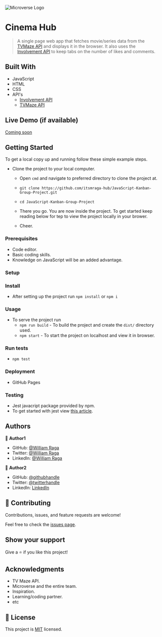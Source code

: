![Microverse Logo ](https://img.shields.io/badge/Microverse-blueviolet)

# Cinema Hub

> A single page web app that fetches movie/series data from the [TVMaze API](https://www.tvmaze.com/api) and displays it in the browser. It also uses the [Involvement API](https://www.notion.so/microverse/Involvement-API-869e60b5ad104603aa6db59e08150270) to keep tabs on the number of likes and comments.

## Built With

- JavaScript
- HTML
- CSS
- API's
  - [Involvement API](https://www.notion.so/microverse/Involvement-API-869e60b5ad104603aa6db59e08150270)
  - [TVMaze API](https://www.tvmaze.com/api)

## Live Demo (if available)

[Coming soon](https://)

## Getting Started

To get a local copy up and running follow these simple example steps.

- Clone the project to your local computer.
  - Open `cmd` and navigate to preferred directory to clone the project at.

  - `git clone https://github.com/itsmraga-hub/JavaScript-Kanban-Group-Project.git`

  - `cd JavaScript-Kanban-Group-Project`

  - There you go. You are now inside the project. To get started keep reading below for tep to view the project locally in your brower.

  - Cheer.

### Prerequisites

- Code editor.
- Basic coding skills.
- Knowledge on JavaScript will be an added advantage.

### Setup

### Install

- After setting up the project run `npm install` or `npm i`

### Usage

- To serve the project run
  - `npm run build` - To build the project and create the `dist/` directory used.
  - `npm start` - To start the project on localhost and view it in browser.

### Run tests

- `npm test`

### Deployment

- GitHub Pages

### Testing

- Jest javacript package provided by npm.
- To get started with jest view [this article](https://jestjs.io/docs/getting-started).

## Authors

👤 **Author1**

- GitHub: [@William Raga](https://github.com/itsmraga-hub)
- Twitter: [@William Raga](https://twitter.com/RagaMacharia)
- LinkedIn: [@William Raga](https://linkedin.com/in/itsmraga-hub)

👤 **Author2**

- GitHub: [@githubhandle](https://github.com/githubhandle)
- Twitter: [@twitterhandle](https://twitter.com/twitterhandle)
- LinkedIn: [LinkedIn](https://linkedin.com/in/linkedinhandle)

## 🤝 Contributing

Contributions, issues, and feature requests are welcome!

Feel free to check the [issues page](../../issues/).

## Show your support

Give a ⭐️ if you like this project!

## Acknowledgments

- TV Maze API.
- Microverse and the entire team.
- Inspiration.
- Learning/coding partner.
- etc

## 📝 License

This project is [MIT](./LICENSE) licensed.
